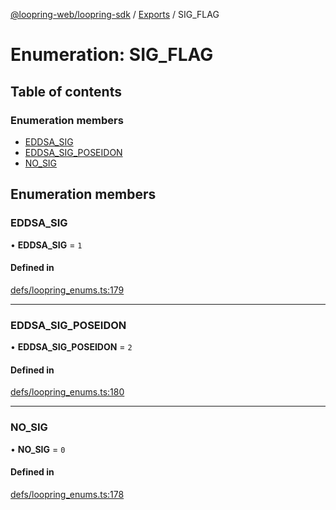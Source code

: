 [@loopring-web/loopring-sdk](../README.md) / [Exports](../modules.md) / SIG\_FLAG

# Enumeration: SIG\_FLAG

## Table of contents

### Enumeration members

- [EDDSA\_SIG](SIG_FLAG.md#eddsa_sig)
- [EDDSA\_SIG\_POSEIDON](SIG_FLAG.md#eddsa_sig_poseidon)
- [NO\_SIG](SIG_FLAG.md#no_sig)

## Enumeration members

### EDDSA\_SIG

• **EDDSA\_SIG** = `1`

#### Defined in

[defs/loopring_enums.ts:179](https://github.com/Loopring/loopring_sdk/blob/532648f/src/defs/loopring_enums.ts#L179)

___

### EDDSA\_SIG\_POSEIDON

• **EDDSA\_SIG\_POSEIDON** = `2`

#### Defined in

[defs/loopring_enums.ts:180](https://github.com/Loopring/loopring_sdk/blob/532648f/src/defs/loopring_enums.ts#L180)

___

### NO\_SIG

• **NO\_SIG** = `0`

#### Defined in

[defs/loopring_enums.ts:178](https://github.com/Loopring/loopring_sdk/blob/532648f/src/defs/loopring_enums.ts#L178)
